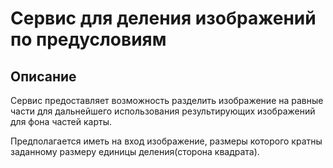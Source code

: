 # Сервис для деления изображений по предусловиям

## Описание
Сервис предоставляет возможность разделить изображение на равные части для дальнейшего использования результирующих изображений для фона частей карты.

Предполагается иметь на вход изображение, размеры которого кратны заданному размеру единицы деления(сторона квадрата).